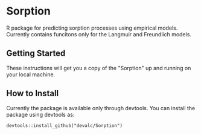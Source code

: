 # Sorption

R package for predicting sorption processes using empirical models. Currently 
contains funcitons only for the Langmuir and Freundlich models.         

## Getting Started

These instructions will get you a copy of the "Sorption" up and running on your 
local machine.

## How to Install

Currently the package is available only through devtools. You can install the 
package using devtools as:

```{r}
devtools::install_github("devalc/Sorption")
```
